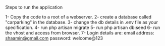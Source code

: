 Steps to run the application

1- Copy the code to a root of a webserver.
2- create a database called "carparking" in the database.
3- change the db details in .env file as your specification.
4- run php artisan migrate
5- run php artisan db:seed
6- run the vhost and access from browser.
7- Login details are:
    email address: shaamin@gmail.com
    password: welcome@123
